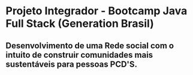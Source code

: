 # Projeto Integrador - Bootcamp Java Full Stack (Generation Brasil)

## Desenvolvimento de uma Rede social com o intuito de construir comunidades mais sustentáveis para pessoas PCD'S.

